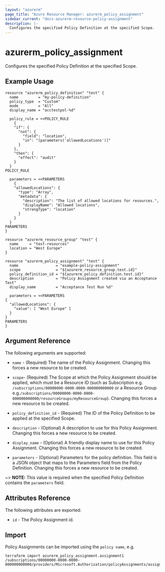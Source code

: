 ```yaml
---
layout: "azurerm"
page_title: "Azure Resource Manager: azurerm_policy_assignment"
sidebar_current: "docs-azurerm-resource-policy-assignment"
description: |-
  Configures the specified Policy Definition at the specified Scope.
---
```


# azurerm_policy_assignment

Configures the specified Policy Definition at the specified Scope.

## Example Usage

```hcl
resource "azurerm_policy_definition" "test" {
  name         = "my-policy-definition"
  policy_type  = "Custom"
  mode         = "All"
  display_name = "acctestpol-%d"

  policy_rule = <<POLICY_RULE
	{
    "if": {
      "not": {
        "field": "location",
        "in": "[parameters('allowedLocations')]"
      }
    },
    "then": {
      "effect": "audit"
    }
  }
POLICY_RULE

  parameters = <<PARAMETERS
	{
    "allowedLocations": {
      "type": "Array",
      "metadata": {
        "description": "The list of allowed locations for resources.",
        "displayName": "Allowed locations",
        "strongType": "location"
      }
    }
  }
PARAMETERS
}

resource "azurerm_resource_group" "test" {
  name     = "test-resources"
  location = "West Europe"
}

resource "azurerm_policy_assignment" "test" {
  name                 = "example-policy-assignment"
  scope                = "${azurerm_resource_group.test.id}"
  policy_definition_id = "${azurerm_policy_definition.test.id}"
  description          = "Policy Assignment created via an Acceptance Test"
  display_name         = "Acceptance Test Run %d"

  parameters = <<PARAMETERS
{
  "allowedLocations": {
    "value": [ "West Europe" ]
  }
}
PARAMETERS
}
```

## Argument Reference

The following arguments are supported:

* `name` - (Required) The name of the Policy Assignment. Changing this forces a new resource to be created.

* `scope`- (Required) The Scope at which the Policy Assignment should be applied, which must be a Resource ID (such as Subscription e.g. `/subscriptions/00000000-0000-0000-000000000000` or a Resource Group e.g.`/subscriptions/00000000-0000-0000-000000000000/resourceGroups/myResourceGroup`). Changing this forces a new resource to be created.

* `policy_definition_id` - (Required) The ID of the Policy Definition to be applied at the specified Scope.

* `description` - (Optional) A description to use for this Policy Assignment. Changing this forces a new resource to be created.

* `display_name` - (Optional) A friendly display name to use for this Policy Assignment. Changing this forces a new resource to be created.

* `parameters` - (Optional) Parameters for the policy definition. This field is a JSON object that maps to the Parameters field from the Policy Definition. Changing this forces a new resource to be created.

~> **NOTE:** This value is required when the specified Policy Definition contains the `parameters` field.

## Attributes Reference

The following attributes are exported:

* `id` - The Policy Assignment id.

## Import

Policy Assignments can be imported using the `policy name`, e.g.

```shell
terraform import azurerm_policy_assignment.assignment1  /subscriptions/00000000-0000-0000-000000000000/providers/Microsoft.Authorization/policyAssignments/assignment1
```
